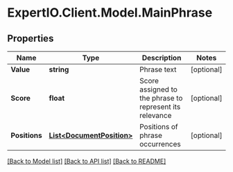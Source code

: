 
# ExpertIO.Client.Model.MainPhrase

## Properties

Name | Type | Description | Notes
------------ | ------------- | ------------- | -------------
**Value** | **string** | Phrase text | [optional] 
**Score** | **float** | Score assigned to the phrase to represent its relevance | [optional] 
**Positions** | [**List&lt;DocumentPosition&gt;**](DocumentPosition.md) | Positions of phrase occurrences | [optional] 

[[Back to Model list]](../README.md#documentation-for-models)
[[Back to API list]](../README.md#documentation-for-api-endpoints)
[[Back to README]](../README.md)

